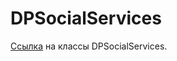 # DPSocialServices

[Ссылка](https://github.com/AndrewShmig/ASASocialServices/tree/master/DPSocialServices/DPSocialServices/SocialServices) на классы DPSocialServices.




